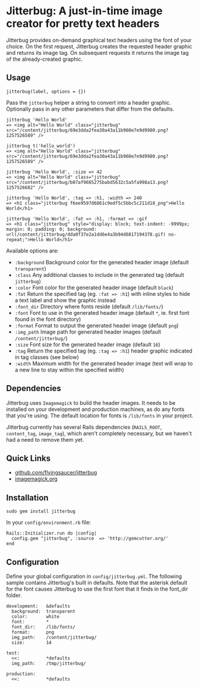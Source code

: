 # Jitterbug: A just-in-time image creator for pretty text headers

Jitterbug provides on-demand graphical text headers using the font of your choice. On the first request, Jitterbug creates the requested header graphic and returns its image tag. On subsequent requests it returns the image tag of the already-created graphic.

## Usage

    jitterbug(label, options = {})
    
Pass the `jitterbug` helper a string to convert into a header graphic. Optionally pass in any other parameters that differ from the defaults.

    jitterbug 'Hello World'
    => <img alt="Hello World" class="jitterbug" src="/content/jitterbug/69e3dda2fea30a43a11b960e7e9d9980.png?1257526589" />

    jitterbug t('hello_world')
    => <img alt="Hello World" class="jitterbug" src="/content/jitterbug/69e3dda2fea30a43a11b960e7e9d9980.png?1257526589" />

    jitterbug 'Hello World', :size => 42
    => <img alt="Hello World" class="jitterbug" src="/content/jitterbug/b07af9665275babd5632c5a5fa998a13.png?1257526682" />

    jitterbug 'Hello World', :tag => :h1, :width => 240
    => <h1 class="jitterbug f6ee9597d6861c9edf5c5bbc5c211d18_png">Hello World</h1>

    jitterbug 'Hello World', :fat => :h1, :format => :gif
    => <h1 class="jitterbug" style="display: block; text-indent: -9999px; margin: 0; padding: 0; background: url(/content/jitterbug/dda0f37e2a1dd6e4a3b94d6817194378.gif) no-repeat;">Hello World</h1>
    
Available options are:

* `:background` Background color for the generated header image (default `transparent`)
* `:class` Any additional classes to include in the generated tag (default `jitterbug`)
* `:color` Font color for the generated header image (default `black`)
* `:fat` Return the specified tag (eg. `:fat => :h1`) with inline styles to hide a text label and show the graphic instead
* `:font_dir` Directory where fonts reside (default `/lib/fonts/`)
* `:font` Font to use in the generated header image (default `*`, ie. first font found in the font directory)
* `:format` Format to output the generated header image (default `png`)
* `:img_path` Image path for generated header images (default `/content/jitterbug/`)
* `:size` Font size for the generated header image (default `16`)
* `:tag` Return the specified tag (eg. `:tag => :h1`) header graphic indicated in tag classes (see below)
* `:width` Maximum width for the generated header image (text will wrap to a new line to stay within the specified width)

## Dependencies

Jitterbug uses `Imagemagick` to build the header images. It needs to be installed on your development and production machines, as do any fonts that you're using. The default location for fonts is `/lib/fonts` in your project.

Jitterbug currently has several Rails dependencies (`RAILS_ROOT`, `content_tag`, `image_tag`), which aren't completely necessary, but we haven't had a need to remove them yet.

## Quick Links

 * [github.com/flyingsaucer/jitterbug](http://github.com/flyingsaucer/jitterbug)
 * [imagemagick.org](http://www.imagemagick.org/script/index.php)

## Installation

    sudo gem install jitterbug

In your `config/environment.rb` file:

    Rails::Initializer.run do |config|
      config.gem "jitterbug", :source  => 'http://gemcutter.org/'
    end

## Configuration

Define your global configuration in `config/jitterbug.yml`. The following sample contains Jitterbug's built in defaults. Note that the asterisk default for the font causes Jitterbug to use the first font that it finds in the font_dir folder.

    development:   &defaults
      background:  transparent
      color:       white
      font:        *
      font_dir:    /lib/fonts/
      format:      png
      img_path:    /content/jitterbug/
      size:        14

    test:
      <<:          *defaults
      img_path:    /tmp/jitterbug/

    production:
      <<:          *defaults